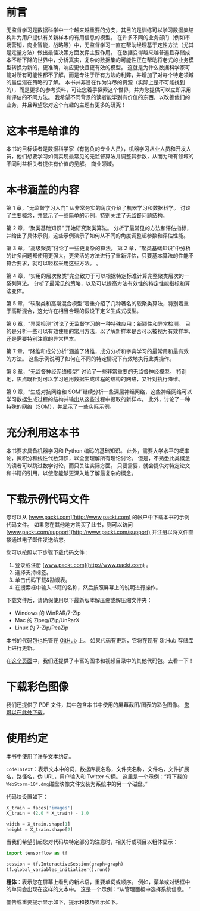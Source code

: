 

# 前言



无监督学习是数据科学中一个越来越重要的分支，其目的是训练可以学习数据集结构并为用户提供有关新样本的有用信息的模型。 在许多不同的业务部门（例如市场营销，商业智能，战略等）中，无监督学习一直在帮助经理基于定性方法（尤其是定量方法）做出最佳决策方面发挥主要作用。 在数据变得越来越普遍且存储成本不断下降的世界中，分析真实，复杂的数据集的可能性正在帮助将老式的业务模型转换为新的，更准确，响应更快且更有效的模型。 这就是为什么数据科学家可能对所有可能性都不了解，而是专注于所有方法的利弊，并增加了对每个特定领域的最佳潜在策略的了解。 本书并非旨在作为详尽的资源（实际上是不可能找到的），而是更多的参考资料，可让您着手探索这个世界，并为您提供可以立即采用和评估的不同方法。 我希望不同背景的读者能学到有价值的东西，以改善他们的业务，并且希望您对这个有趣的主题有更多的研究！





# 这本书是给谁的



本书的目标读者是数据科学家（有抱负的专业人员），机器学习从业人员和开发人员，他们想要学习如何实现最常见的无监督算法并调整其参数，从而为所有领域的不同利益相关者提供有价值的见解。 商业领域。





# 本书涵盖的内容



第 1 章，“无监督学习入门” 从非常务实的角度介绍了机器学习和数据科学。 讨论了主要概念，并显示了一些简单的示例，特别关注了无监督问题结构。

第 2 章，“聚类基础知识” 开始研究聚类算法。 分析了最常见的方法和评估指标，并给出了具体示例，这些示例演示了如何从不同的角度调整超参数和评估性能。

第 3 章，“高级聚类”讨论了一些更复杂的算法。 第 2 章，“聚类基础知识”中分析的许多问题都使用更强大，更灵活的方法进行了重新评估，只要基本算法的性能不符合要求，就可以轻松采用这些方法。 。

第 4 章，“实用的层次聚类”完全致力于可以根据特定标准计算完整聚类层次的一系列算法。 分析了最常见的策略，以及可以提高方法有效性的特定性能指标和算法变体。

第 5 章，“软聚类和高斯混合模型”着重介绍了几种著名的软聚类算法，特别着重于高斯混合，这允许在相当合理的假设下定义生成式模型。

第 6 章，“异常检测”讨论了无监督学习的一种特殊应用：新颖性和异常检测。 目的是分析一些可以有效使用的常用方法，以了解新样本是否可以被视为有效样本，还是需要特别注意的异常样本。

第 7 章，“降维和成分分析”涵盖了降维，成分分析和字典学习的最常用和最有效的方法。 这些示例说明了如何在不同的特定情况下有效地执行此类操作。

第 8 章，“无监督神经网络模型” 讨论了一些非常重要的无监督神经模型。 特别地，焦点既针对可以学习通用数据生成过程的结构的网络，又针对执行降维。

第 9 章，“生成对抗网络和 SOM”继续分析一些深层神经网络，这些神经网络可以学习数据生成过程的结构并输出从这些过程中提取的新样本。 此外，讨论了一种特殊的网络（SOM），并显示了一些实际示例。





# 充分利用这本书



本书要求具备机器学习和 Python 编码的基础知识。 此外，需要大学水平的概率论，微积分和线性代数知识，以全面理解所有理论讨论。 但是，不熟悉此类概念的读者可以跳过数学讨论，而只关注实际方面。 只要需要，就会提供对特定论文和书籍的引用，以使您能够更深入地了解最复杂的概念。





# 下载示例代码文件



您可以从 [www.packt.com](http://www.packt.com) 的帐户中下载本书的示例代码文件。 如果您在其他地方购买了此书，则可以访问 [www.packt.com/support](http://www.packt.com/support) 并注册以将文件直接通过电子邮件发送给您。

您可以按照以下步骤下载代码文件：

1.  登录或注册 [www.packt.com](http://www.packt.com) 。
2.  选择支持标签。
3.  单击代码下载&勘误表。
4.  在搜索框中输入书籍的名称，然后按照屏幕上的说明进行操作。

下载文件后，请确保使用以下最新版本解压缩或解压缩文件夹：

*   Windows 的 WinRAR/7-Zip
*   Mac 的 Zipeg/iZip/UnRarX
*   Linux 的 7-Zip/PeaZip

本书的代码包也托管在 [GitHub](https://github.com/PacktPublishing/HandsOn-Unsupervised-Learning-with-Python) 上。 如果代码有更新，它将在现有 GitHub 存储库上进行更新。

在[这个页面](https://github.com/PacktPublishing/)中，我们还提供了丰富的图书和视频目录中的其他代码包。去看一下！





# 下载彩色图像



我们还提供了 PDF 文件，其中包含本书中使用的屏幕截图/图表的彩色图像。 [您可以在此处下载](http://www.packtpub.com/sites/default/files/downloads/Bookname_ColorImages.pdf)。





# 使用约定



本书中使用了许多文本约定。

`CodeInText`：表示文本中的词，数据库表名称，文件夹名称，文件名，文件扩展名，路径名，伪 URL，用户输入和 Twitter 句柄。 这里是一个示例：“将下载的`WebStorm-10*.dmg`磁盘映像文件安装为系统中的另一个磁盘。”

代码块设置如下：

```py
X_train = faces['images']
X_train = (2.0 * X_train) - 1.0

width = X_train.shape[1]
height = X_train.shape[2]
```

当我们希望引起您对代码块特定部分的注意时，相关行或项目以粗体显示：

```py
import tensorflow as tf

session = tf.InteractiveSession(graph=graph)
tf.global_variables_initializer().run()
```

**粗体**：表示您在屏幕上看到的新术语，重要单词或顺序。 例如，菜单或对话框中的单词会出现在这样的文本中。 这是一个示例：“从管理面板中选择系统信息。 ”

警告或重要提示显示如下，提示和技巧显示如下。


